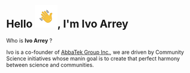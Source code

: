 # Hello ![hello2.png](https://github.com/arreyves/markdown-portfolio/blob/main/images/hello2.png), I'm Ivo Arrey

Who is **Ivo Arrey** ? 

Ivo is a co-founder of [AbbaTek Group Inc.](https://abbatekgroup.com/), we are driven by Community Science initiatives whose manin goal is to create that perfect harmony between science and communities.

